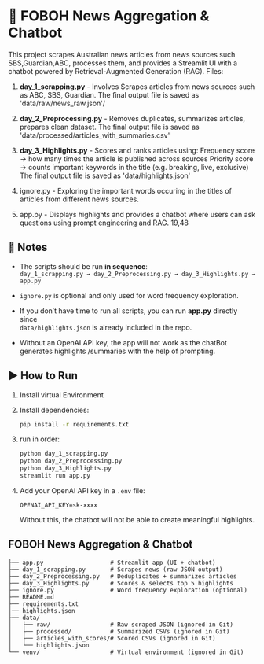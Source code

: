 # 📰 FOBOH News Aggregation & Chatbot

This project scrapes Australian news articles from news sources such SBS,Guardian,ABC, processes them, and provides a Streamlit UI with a chatbot powered by Retrieval-Augmented Generation (RAG). Files:

1. **day_1_scrapping.py** - Involves Scrapes articles from news sources such as ABC, SBS, Guardian. The final output file is saved as 'data/raw/news_raw.json'/

2. **day_2_Preprocessing.py** - Removes duplicates, summarizes articles, prepares clean dataset. The final output file is saved as 'data/processed/articles_with_summaries.csv'

3. **day_3_Highlights.py** - Scores and ranks articles using:
    Frequency score → how many times the article is published across sources
    Priority score → counts important keywords in the title (e.g. breaking, live, exclusive)
    The final output file is saved as 'data/highlights.json'

4. ignore.py - Exploring the important words occuring in the titles of articles from different news sources.

5. app.py - Displays highlights and provides a chatbot where users can ask questions using prompt engineering and RAG.
19,48


## 📝 Notes

- The scripts should be run **in sequence**:  
  `day_1_scrapping.py → day_2_Preprocessing.py → day_3_Highlights.py → app.py`

- `ignore.py` is optional and only used for word frequency exploration.

- If you don’t have time to run all scripts, you can run **app.py** directly since  
  `data/highlights.json` is already included in the repo.

- Without an OpenAI API key, the app will not work as the chatBot generates highlights
  /summaries with the help of prompting. 


## ▶️ How to Run
1. Install virtual Environment

2. Install dependencies:
   ```bash
   pip install -r requirements.txt
   ```

3. run in order:
    ```bash
    python day_1_scrapping.py
    python day_2_Preprocessing.py
    python day_3_Highlights.py
    streamlit run app.py
    ```
4. Add your OpenAI API key in a `.env` file:
   ```
   OPENAI_API_KEY=sk-xxxx
   ```
   Without this, the chatbot will not be able to create meaningful
   highlights.

## FOBOH News Aggregation & Chatbot  
```
├── app.py                   # Streamlit app (UI + chatbot)
├── day_1_scrapping.py       # Scrapes news (raw JSON output)
├── day_2_Preprocessing.py   # Deduplicates + summarizes articles
├── day_3_Highlights.py      # Scores & selects top 5 highlights
├── ignore.py                # Word frequency exploration (optional)
├── README.md                
├── requirements.txt         
│── highlights.json 
├── data/
│   ├── raw/                 # Raw scraped JSON (ignored in Git)
│   ├── processed/           # Summarized CSVs (ignored in Git)
│   ├── articles_with_scores/# Scored CSVs (ignored in Git)
│   └── highlights.json      
└── venv/                    # Virtual environment (ignored in Git)
```